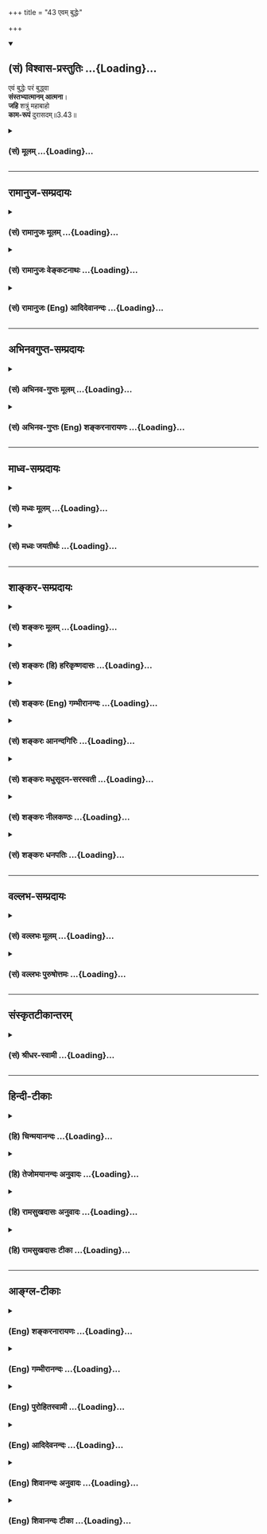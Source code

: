+++
title = "43 एवम् बुद्धेः"

+++
<div class="js_include" newlevelforh1="2" title="(सं) विश्वास-प्रस्तुतिः" unfilled url="/mahAbhAratam/shlokashaH/06-bhIShma-parva/03-bhagavad-gItA-parva/saMskRtam/vishvAsa-prastutiH/03_karma-yogaH/43_evam_buddheH.md">
<details open><summary><h2>(सं) विश्वास-प्रस्तुतिः ...{Loading}...</h2></summary>

एवं बुद्धेः परं बुद्ध्वा  
**संस्तभ्यात्मानम् आत्मना**।  
**जहि** शत्रुं महाबाहो  
**काम-रूपं** दुरासदम्॥3.43॥
</details>
</div>
<div class="js_include collapsed" newlevelforh1="3" title="(सं) मूलम्" unfilled url="/mahAbhAratam/shlokashaH/06-bhIShma-parva/03-bhagavad-gItA-parva/saMskRtam/mUlam/03_karma-yogaH/43_evam_buddheH.md">
<details><summary><h3>(सं) मूलम् ...{Loading}...</h3></summary>

एवं बुद्धेः परं बुद्ध्वा संस्तभ्यात्मानमात्मना।  
जहि शत्रुं महाबाहो कामरूपं दुरासदम्।।3.43।।
</details>
</div>


_________________
## रामानुज-सम्प्रदायः
<div class="js_include collapsed" newlevelforh1="3" title="(सं) रामानुजः मूलम्" unfilled url="/mahAbhAratam/shlokashaH/06-bhIShma-parva/03-bhagavad-gItA-parva/saMskRtam/rAmAnujaH/mUlam/03_karma-yogaH/43_evam_buddheH.md">
<details><summary><h3>(सं) रामानुजः मूलम् ...{Loading}...</h3></summary>

।।3.43।।**एवं बुद्धेः** अपि **परं** कामं ज्ञानविरोधिनं वैरिणं बु**द्ध्वा
आत्मानं** मनः **आत्मना** बुद्ध्या कर्मयोगे अवस्थाप्य एनं **कामरूपं
दुरासदं शत्रुं** जहि नाशय इति।

</details>
</div>
<div class="js_include collapsed" newlevelforh1="3" title="(सं) रामानुजः वेङ्कटनाथः" unfilled url="/mahAbhAratam/shlokashaH/06-bhIShma-parva/03-bhagavad-gItA-parva/saMskRtam/rAmAnujaH/venkaTanAthaH/03_karma-yogaH/43_evam_buddheH.md">
<details><summary><h3>(सं) रामानुजः वेङ्कटनाथः ...{Loading}...</h3></summary>

3.43 इति व्यक्तः। पादद्वयस्थितस्यबुद्ध्वा इत्यादिक्रियाद्वयस्य कर्मद्वयं
च भिन्नमेव स्वरसप्रतीतम्। अतस्तत्र द्वितीयान्तात्मशब्दो नियन्तव्यतया
निर्दिष्टमनोविषयः। तृतीयान्तस्तु मनोनियमनकरणभूताध्यवसायविषयः। आहुः इति
निर्देशस्तु नावश्यमुपनिषदभिप्रायेणइन्द्रियाणां हि चरतां तु सर्वेषां
यद्येकं क्षरतीन्द्रियम्। तेनास्य क्षरति प्रज्ञा दृतेः पादादिवोदकम्
मनुः2।99 इत्याद्यनुसारेण मन्वादय आहुरित्यपि विवक्षोपपत्तेः। तस्मात्यो
बुद्धेः परतस्तु सः इति काम एव निर्दिश्यते।
तदेतदखिलमभिप्रेत्योक्तंतदिदमुच्यत इत्यारभ्यस काम इत्यर्थ इत्यन्तम्।
।।3.43।। सदृशं चेष्टते 3।33
इत्याद्युपक्रान्तज्ञानयोगसप्रमादतोपसंहारद्वारा मनसः
कर्मयोगेऽवस्थापनमभिधायाध्यायार्थोऽप्युपसंह्रियते एवमिति श्लोकेन।
कामविजयात्पूर्वं मनसः संस्तम्भनं नाम कर्मयोगे स्थापनमेव न
पुनरत्यन्तवशीकृतत्वम् सति हि कामे मनसोऽपि क्षोभः स्यादिति
पूर्वमेवोक्तमित्यभिप्रायेणकर्मयोगेऽवस्थाप्येत्युक्तम्। दुरासदं
अननुष्ठितकर्मयोगैरनिरस्तपापैरगृहीतसुदृढसत्त्वकवचैः
दोषदर्शनेऽप्यपाकर्तुमशक्यमित्यर्थः। अचेतनस्य कामस्य शत्रुत्वारोपेण
हिंसनीयत्वोक्तिफलितं तु नाशनमेवेत्यभिप्रायेणप्रजहि 3।41जहि
इत्यनयोर्नाशयेति व्याख्या। इति श्रीकवितार्किकसिंहस्य
सर्वतन्त्रस्वतन्त्रस्य श्रीमद्वेङ्कटनाथस्य वेदान्ताचार्यस्य
कृतिषुश्रीमद्भगवद्गीतारामानुजभाष्यटीकायां तात्पर्यचन्द्रिकायां
तृतीयोऽध्यायः।।3।।

</details>
</div>
<div class="js_include collapsed" newlevelforh1="3" title="(सं) रामानुजः (Eng) आदिदेवानन्दः" unfilled url="/mahAbhAratam/shlokashaH/06-bhIShma-parva/03-bhagavad-gItA-parva/saMskRtam/rAmAnujaH/english/AdidevAnandaH/03_karma-yogaH/43_evam_buddheH.md">
<details><summary><h3>(सं) रामानुजः (Eng) आदिदेवानन्दः ...{Loading}...</h3></summary>

3.43 Thus, understanding desire, which is higher than even the intellect, to be the fore antagonistic to Jnana Yoga, and establishing the mind by means of the intellect in Karma Yoga, slay, i.e., destroy this foe, in the shape of desire which is difficult to overcome.

</details>
</div>


_________________
## अभिनवगुप्त-सम्प्रदायः
<div class="js_include collapsed" newlevelforh1="3" title="(सं) अभिनव-गुप्तः मूलम्" unfilled url="/mahAbhAratam/shlokashaH/06-bhIShma-parva/03-bhagavad-gItA-parva/saMskRtam/abhinava-guptaH/mUlam/03_karma-yogaH/43_evam_buddheH.md">
<details><summary><h3>(सं) अभिनव-गुप्तः मूलम् ...{Loading}...</h3></summary>

।।3.42 3.43।। अत्र युक्तिं श्लोकद्वयेनाह +++(S omits श्लोकद्वयेन)+++
इन्द्रियाणीति। एवमिति। यत इन्द्रियाणि शत्रुलक्षणात् विषयात् अन्यानि
तेभ्यश्चान्यत् मनः तस्मादपि बुद्धेर्व्यतिरेकः बुद्धेरपि
यस्यान्यस्वभावत्वं स आत्मा। एवमिन्द्रियोत्पन्नेन क्रोधेन कथं मनसः
बुद्धेरात्मनो वा क्षोभ इति पर्यालोचयेत् इत्यर्थः। रहस्यविदां त्वयमाशयः +++(N
ह्ययमाशयः)+++ बुद्धेः यः परत्र वर्तते परोऽहंकारः सर्वमहम् इत्यभेदात्मा स
खलु परमोऽभेदः। अत एव च परिपूर्णस्य खण्डनाभावात् न क्रोधादय उत्पद्यन्ते
+++(S N उदयन्ते)+++। अतः परमहंकारं परमोत्साहं संविदात्मकं +++(K परोत्साहसंवि )+++
गृहीत्वा क्रोधमविद्यत्मानं शत्रु जहि इति।  
  
।। शिवम्।।  
  

</details>
</div>
<div class="js_include collapsed" newlevelforh1="3" title="(सं) अभिनव-गुप्तः (Eng) शङ्करनारायणः" unfilled url="/mahAbhAratam/shlokashaH/06-bhIShma-parva/03-bhagavad-gItA-parva/saMskRtam/abhinava-guptaH/english/shankaranArAyaNaH/03_karma-yogaH/43_evam_buddheH.md">
<details><summary><h3>(सं) अभिनव-गुप्तः (Eng) शङ्करनारायणः ...{Loading}...</h3></summary>

3.42-43 Indriyani etc. Evam etc. 'Because the sense-organs are different
from the sense-objects that indicate the foe \[in estion\]; from them
the mind is different; from that too different is the intellect; what is
instrinsically different from the intellect also is the Self; so due to
wrath, risen at the sense-organs, how can there be a disturbance in the
mind, in the intellect or in the Self ;' Let one contemplate in this
manner. This is what is meant here. This is intention of the experts of
the Rahasya \[literature\] : The Supreme I-consciousness viz., the
awareness 'All I am', which remains beyond the intellect, and the
essence of which allows no difference-that is indeed the highest
identity. Therefore no furstration (or cut) can be for That which is
complete all around; hence wrath etc., do not rise \[in It\]. Therefore,
taking hold of the Supreme Energy which in essence is Consciousness, you
must slay the foe, the wrath which is ignorance in essence.

</details>
</div>


_________________
## माध्व-सम्प्रदायः
<div class="js_include collapsed" newlevelforh1="3" title="(सं) मध्वः मूलम्" unfilled url="/mahAbhAratam/shlokashaH/06-bhIShma-parva/03-bhagavad-gItA-parva/saMskRtam/madhvaH/mUlam/03_karma-yogaH/43_evam_buddheH.md">
<details><summary><h3>(सं) मध्वः मूलम् ...{Loading}...</h3></summary>

।।3.43।। Sri Madhvacharya did not comment on this sloka.

</details>
</div>
<div class="js_include collapsed" newlevelforh1="3" title="(सं) मध्वः जयतीर्थः" unfilled url="/mahAbhAratam/shlokashaH/06-bhIShma-parva/03-bhagavad-gItA-parva/saMskRtam/madhvaH/jayatIrthaH/03_karma-yogaH/43_evam_buddheH.md">
<details><summary><h3>(सं) मध्वः जयतीर्थः ...{Loading}...</h3></summary>

।।3.43।। Sri Jayatirtha did not comment on this sloka.

</details>
</div>


_________________
## शाङ्कर-सम्प्रदायः
<div class="js_include collapsed" newlevelforh1="3" title="(सं) शङ्करः मूलम्" unfilled url="/mahAbhAratam/shlokashaH/06-bhIShma-parva/03-bhagavad-gItA-parva/saMskRtam/shankaraH/mUlam/03_karma-yogaH/43_evam_buddheH.md">
<details><summary><h3>(सं) शङ्करः मूलम् ...{Loading}...</h3></summary>

।।3.43।। **एवं बुद्धेः परम् आत्मानं बुद्ध्वा** ज्ञात्वा **संस्तभ्य**
सम्यक् स्तम्भनं कृत्वा आत्मानं स्वेनैव **आत्मना** संस्कृतेन मनसा सम्यक्
समाधायेत्यर्थः। **जहि** एनं **शत्रुं** हे **महाबाहो कामरूपं दुरासदं**
दुःखेन आसदः आसादनं प्राप्तिः यस्य तं दुरासदं
दुर्विज्ञेयानेकविशेषमिति।। इति श्रीमत्परमहंसपरिव्राजकाचार्यस्य
श्रीगोविन्दभगवत्पूज्यपादशिष्यस्यश्रीमच्छंकरभगवतः कृतौ
श्रीमद्भगवद्गीताभाष्येतृतीयोऽध्यायः।।  
  

</details>
</div>
<div class="js_include collapsed" newlevelforh1="3" title="(सं) शङ्करः (हि) हरिकृष्णदासः" unfilled url="/mahAbhAratam/shlokashaH/06-bhIShma-parva/03-bhagavad-gItA-parva/saMskRtam/shankaraH/hindI/harikRShNadAsaH/03_karma-yogaH/43_evam_buddheH.md">
<details><summary><h3>(सं) शङ्करः (हि) हरिकृष्णदासः ...{Loading}...</h3></summary>

।।3.43।। इस प्रकार बुद्धिसे अति श्रेष्ठ आत्माको जानकर और आत्मासे ही
आत्माको स्तम्भन करके अर्थात् शुद्ध मनसे अच्छी प्रकार आत्माको समाधिस्थ
करके हे महाबाहो इस कामरूप दुर्जय शत्रुका त्याग कर अर्थात् जो दुःखसे
वशमें किया जाता है उस अनेक दुर्विज्ञेय विशेषणोंसे युक्त कामका त्याग कर
दे।

</details>
</div>
<div class="js_include collapsed" newlevelforh1="3" title="(सं) शङ्करः (Eng) गम्भीरानन्दः" unfilled url="/mahAbhAratam/shlokashaH/06-bhIShma-parva/03-bhagavad-gItA-parva/saMskRtam/shankaraH/english/gambhIrAnandaH/03_karma-yogaH/43_evam_buddheH.md">
<details><summary><h3>(सं) शङ्करः (Eng) गम्भीरानन्दः ...{Loading}...</h3></summary>

3.43 Buddhva, understanding; atmanam, the Self; evam, thus; as param,
superior; buddheh, to the intellect; and samstabhya, completely
establishing; atmana, with the mind, i.e. establishing (the Self) fully
in spiritual absorption with the help of your own purified mind; O
mighty-armed one, jahi, vanish; this satrum, enemy; kama-rupam, in the
form of desire; which is durasadam, difficult to subdue-which can be got
hold of with great difficulty, it being possessed of many inscrutable
characteristics.

</details>
</div>
<div class="js_include collapsed" newlevelforh1="3" title="(सं) शङ्करः आनन्दगिरिः" unfilled url="/mahAbhAratam/shlokashaH/06-bhIShma-parva/03-bhagavad-gItA-parva/saMskRtam/shankaraH/AnandagiriH/03_karma-yogaH/43_evam_buddheH.md">
<details><summary><h3>(सं) शङ्करः आनन्दगिरिः ...{Loading}...</h3></summary>

।।3.43।। इन्द्रियादिसमाधानपूर्वकमात्मज्ञानाद् कामजयो भवतीत्युपसंहरति
**एवमित्यादिना।** संस्कृतं मनो मनःसमाधाने हेतुरिति सूचयति
**संस्तभ्येति।** प्रकृतं शत्रुमेव विशिनष्टि **कामरूपमिति।** तस्य
दुरासदत्वे हेतुमाह **दुर्विज्ञेयेति।** अनेकविशेषोऽतादृशो
महाशनत्वादिस्तदनेनोपायभूता कर्मनिष्ठा प्राधान्येनोक्ता उपेया तु
ज्ञाननिष्ठा गुणत्वेनेति विवेक्तव्यम्। ँ़तत्सत् इत्यानन्दगिरिकृतटीकायां
तृतीयोऽध्यायः।।3।।

</details>
</div>
<div class="js_include collapsed" newlevelforh1="3" title="(सं) शङ्करः मधुसूदन-सरस्वती" unfilled url="/mahAbhAratam/shlokashaH/06-bhIShma-parva/03-bhagavad-gItA-parva/saMskRtam/shankaraH/madhusUdana-sarasvatI/03_karma-yogaH/43_evam_buddheH.md">
<details><summary><h3>(सं) शङ्करः मधुसूदन-सरस्वती ...{Loading}...</h3></summary>

।।3.43।। फलितमाह रसोऽप्यस्य परं दृष्ट्वा निवर्तत इत्यत्र यः
परशब्देनोक्तस्तमेवंभूतं पूर्णमात्मानं बुद्धेः परं बुद्ध्वा साक्षात्कृत्य
संस्तभ्य स्थिरीकृत्यात्मानं मनः आत्मना एतादृशनिश्चयात्मिकया बुद्ध्या जहि
मारय शत्रुं सर्वपुरुषार्थशातनम्। हे महाबाहो महाबाहोर्हि शत्रुमारणं
सुकरमिति योग्यं संबोधनम्। कामरूपं तृष्णारूपं दुरासदं दुःखेनासादनीयं
दुर्विज्ञेयानेकविशेषमिति यत्नाधिक्याय विशेषणम्।।3।।  
  
उपायः कर्मनिष्ठात्र प्राधान्येनोपसंहृता। उपेया ज्ञाननिष्ठा तु
तद्गुणत्वेनं कीर्तिता।

</details>
</div>
<div class="js_include collapsed" newlevelforh1="3" title="(सं) शङ्करः नीलकण्ठः" unfilled url="/mahAbhAratam/shlokashaH/06-bhIShma-parva/03-bhagavad-gItA-parva/saMskRtam/shankaraH/nIlakaNThaH/03_karma-yogaH/43_evam_buddheH.md">
<details><summary><h3>(सं) शङ्करः नीलकण्ठः ...{Loading}...</h3></summary>

।।3.43।। योगफलमाह **एवमिति।** आत्मानं मनः हार्दाकाशेऽपि
तत्स्थान्नित्यान्कामान्कामयानम्। श्रूयते हि दहरविद्यायां हार्दाकाशं
प्रकृत्ययच्चास्येहास्ति यच्च नास्ति सर्वं तदत्र गत्वा विन्दते इति
तत्रत्यानां कामानां सत्त्वम्। तेषां च सत्यत्वंत इमे सत्याः कामाः इति
श्रुतेः। आत्मानं मनः आत्मना मनसैव बुद्ध्यैव वा संस्तभ्य निर्वृत्तिकं
कृत्वा बुद्धेः परं परमात्मानं बुद्ध्वा समूलघातं कामरूपं शत्रुं शातयितारं
जहि नाशय। हे महाबाहो इति संबोधयंस्तन्नाशे तव सामर्थ्यमस्तीति दर्शयति।
अयमर्थः यावत्काममूलस्याज्ञानस्योच्छेद आत्मतत्त्वज्ञानेन क्रियते
तावत्पर्यन्तं कामस्य निर्मूलोच्छेदो न भवतीति बुद्धेः परं बुद्ध्वा कामो
नाशनीयः। तस्मिंश्च नष्टे संसारानर्थोच्छेदो भवतीति। दुरासदं परबोधं विना
दुःखेनापि नाशयितुमशक्यम्। उपायः कर्मनिष्ठात्र प्राधान्येनोपसंहृता। उपेया
ज्ञाननिष्ठा तु तद्गुणत्वेन कीर्तिता।

</details>
</div>
<div class="js_include collapsed" newlevelforh1="3" title="(सं) शङ्करः धनपतिः" unfilled url="/mahAbhAratam/shlokashaH/06-bhIShma-parva/03-bhagavad-gItA-parva/saMskRtam/shankaraH/dhanapatiH/03_karma-yogaH/43_evam_buddheH.md">
<details><summary><h3>(सं) शङ्करः धनपतिः ...{Loading}...</h3></summary>

।।3.43।। ततः किमित्याशङ्क्येन्द्रियादिसमाधानपूर्वकादात्मज्ञानात्कामजयो
भवतीत्युपसंहरति **एवमिति।** आत्मना संस्कृतमनसा बुद्य्धा वा आत्मानं मनः
सभ्यक्स्तम्भनं कृत्वा समाधाय बुद्धेः साक्षिभूतं ज्ञात्वा साक्षात्कृत्वा
मूलोच्छेदेन कामरुपं दुरासदं दुर्विज्ञेयानकविशेषं शत्रुं जहि परित्यज।
महाबाहो इति संबोधयन्मदुक्तमुपायं विना महाद्भिर्बाहुभिः बाह्यशत्रुवदयमजेय
इति सूचयति। तदनेन तृतीयाध्यायेन साधनभूता कर्मनिष्ठा तु प्राधान्येनोक्ता।
साध्या तु ज्ञाननिष्ठा गुणत्वेनेति विवेक्तव्यम्। इति
श्रीमत्परमहंसपरिव्राजकाचार्यबलास्वामिश्रीपादशिष्यदत्तवंशावतंसरामकुमारसूनुधनपतिविदुषा
विरचितायां गीताभाष्योत्कर्षदीपिकायां तृतीयोऽध्यायः।।3।।  
  

</details>
</div>


_________________
## वल्लभ-सम्प्रदायः
<div class="js_include collapsed" newlevelforh1="3" title="(सं) वल्लभः मूलम्" unfilled url="/mahAbhAratam/shlokashaH/06-bhIShma-parva/03-bhagavad-gItA-parva/saMskRtam/vallabhaH/mUlam/03_karma-yogaH/43_evam_buddheH.md">
<details><summary><h3>(सं) वल्लभः मूलम् ...{Loading}...</h3></summary>

।।3.43।। एवं बुद्धेः परमवशभूतं तं बुद्ध्वा आत्मना योगशुद्धेनात्मानं मनः
बुद्धेः परं आत्मानं पुरुषं बुद्ध्वेति केचित्। महाबाहो कामरूपशत्रुं नाशय।
एतेषां बुद्धिस्थितानां नाशने प्रतिबन्धकं पूर्वं कामरूपं वैरिणं मारयित्वा
स्वधर्मं कुरु। बुद्धेर्विनाशकौ कामक्रोधौ निग्रहणं तयोः। उदितं
तत्समस्तानामिन्द्रियाणां तथैव च।।  
  
तस्माद्धरीच्छया कर्मत्याग एव सुखावहः। त्यक्तव्यं च तदिच्छायामिति
तद्धर्मबोधनम्।।  
  
स्वयं हि भगवान्यत्र कर्म कारयति स्वतः। क्व पुनस्तत्र बन्धः स्यादिति
तत्करणं मतम्।।  
  
आत्मयोगे भक्तिमार्गे यत्प्रभोरिङ्गितं पुनः। तत्र कार्यो नो
विचारस्तदीयैरिति बोद्ध्यते।।

</details>
</div>
<div class="js_include collapsed" newlevelforh1="3" title="(सं) वल्लभः पुरुषोत्तमः" unfilled url="/mahAbhAratam/shlokashaH/06-bhIShma-parva/03-bhagavad-gItA-parva/saMskRtam/vallabhaH/puruShottamaH/03_karma-yogaH/43_evam_buddheH.md">
<details><summary><h3>(सं) वल्लभः पुरुषोत्तमः ...{Loading}...</h3></summary>

  
  
।।3.43।। यत आत्मा उत्तमस्तस्मात्तमुत्तमं ज्ञात्वा लौकिकं कामं त्यजेत् तेन
फलसिद्धिरित्याहुः एवमिति। एवं मदुक्तप्रकारेण बुद्धेः परं आत्मानं
परमुत्कृष्टं बुद्धा आत्मनाऽविकृतस्वरूपेणात्मानं अविकृतस्वरूपं मनः
संस्तभ्य समाधाय स्ववशीकृत्य। हे महाबाहो तन्निराकरणसमर्थ कामरूपं शत्रुं
एवम्भावनाशकं दुरासदं एवम्भूतात्मस्वरूपज्ञानातिरिक्तानाश्यं जहि
त्यजेत्यर्थः। कृतानां कर्मणां योगो यथा सम्भवतीश्वरे।। श्रीकृष्णेन तथा चायं
कर्मयोगो निरूपितः।।3।।

</details>
</div>


_________________
## संस्कृतटीकान्तरम्
<div class="js_include collapsed" newlevelforh1="3" title="(सं) श्रीधर-स्वामी" unfilled url="/mahAbhAratam/shlokashaH/06-bhIShma-parva/03-bhagavad-gItA-parva/saMskRtam/shrIdhara-svAmI/03_karma-yogaH/43_evam_buddheH.md">
<details><summary><h3>(सं) श्रीधर-स्वामी ...{Loading}...</h3></summary>

।।3.43।। उपसंहरति **एवमिति।** बुद्धेरेव विषयेन्द्रियादिजन्याः
कामादिविक्रियाः आत्मा तु निर्विकारस्तत्साक्षीत्येवं बुद्धेः परमात्मानं
बुद्ध्वा आत्मना एवंभूतनिश्चयात्मिकया बुद्ध्यात्मानं मनः संस्तभ्य निश्चलं
कृत्वा कामरूपं शत्रुं जहि मारय। दुरासदं दुःखेनासादनीयम्।
दुर्विज्ञेयगतिमित्यर्थः।

</details>
</div>


_________________
## हिन्दी-टीकाः
<div class="js_include collapsed" newlevelforh1="3" title="(हि) चिन्मयानन्दः" unfilled url="/mahAbhAratam/shlokashaH/06-bhIShma-parva/03-bhagavad-gItA-parva/hindI/chinmayAnandaH/03_karma-yogaH/43_evam_buddheH.md">
<details><summary><h3>(हि) चिन्मयानन्दः ...{Loading}...</h3></summary>

।।3.43।। इस श्लोक के साथ न केवल यह अध्याय समाप्त होता है किन्तु अर्जुन
द्वारा मांगी गयी निश्चित सलाह भी इसमें दी गई है। आत्मानुभव रूप ज्ञान के
द्वारा ही हम आत्मअज्ञान को नष्ट कर सकते हैं। अज्ञान का ही परिणाम है
इच्छा जिसके निवास स्थान हैं इन्द्रियाँ मन और बुद्धि। ध्यान के अभ्यास से
जब हम अपना ध्यान बाह्य विषय शरीर मन और बुद्धि से विलग करके स्वस्वरूप में
स्थिर करते हैं तब इच्छा की जननी बुद्धि ही समाप्त हो जाती है। शरीर मन आदि
उपाधियों के साथ जब तक हमारा तादात्म्य बना रहता है तब तक हम अपने शुद्ध
दिव्य स्वरूप को पहचान ही नहीं पाते। इतना ही नहीं बल्कि सदैव दुखी बद्ध
परिच्छिन्न अहंकार को ही अपना स्वरूप समझते हैं। स्वस्वरूप के वैभव का
साक्षात् अनुभव कर लेने पर हम अपने मन को पूर्णतया वश में रख सकेंगे। गौतम
बुद्ध के समान ज्ञानी पुरुष का मन किसी भी प्रकार उसके अन्तकरण में क्षोभ
उत्पन्न नहीं कर सकता क्योंकि वह मन ज्ञानी पुरुष के पूर्ण नियन्त्रण में
रहता है। यहाँ ध्यान देने की बात है कि गीता में प्रतिपादित तत्त्वज्ञान
जीवन की विधेयात्मक संरचना करने की शिक्षा देता है न कि जीवन की सम्भावनाओं
की उपेक्षा अथवा उनका नाश। कामना एक पीड़ादायक घाव है जिसको ठीक करने के
लिए ज्ञानरूपी लेप का उपचार यहाँ बताया गया है। इस ज्ञान के उपयोग से सभी
अन्तरबाह्य परिस्थितियों के स्वामी बनकर हम रह सकते हैं। जो इस लक्ष्य को
प्राप्त कर लेता है वही साधक ईश्वरीय पुरुष ऋषि या पैगम्बर कहलाता
हैconclusionँ़ तत्सदिति श्रीमद्भगवद्गीतासूपनिषत्सु ब्रह्मविद्यायां
योगाशास्त्रे  
  
श्रीकृष्णार्जुन संवादे कर्मयोगो नाम तृतीयोऽध्याय।। इस प्रकार
श्रीकृष्णर्जुन संवाद के रूप में ब्रह्मविद्या और योगशास्त्रस्वरूप
श्रीभगवद्गीतोपनिषद् का कर्मयोग नामक तीसरा अध्याय समाप्त होता है। इस
अध्याय का नाम है कर्मयोग। योग शब्द का अर्थ है आत्मविकास की साधना द्वारा
अपर निकृष्ट वस्तु को पर और उत्कृष्ट वस्तु के साथ संयुक्त करना। जिस किसी
साधना के द्वारा यह लक्ष्य प्राप्त किया जा सकता है उसे ही योग कहते हैं।

</details>
</div>
<div class="js_include collapsed" newlevelforh1="3" title="(हि) तेजोमयानन्दः अनुवादः" unfilled url="/mahAbhAratam/shlokashaH/06-bhIShma-parva/03-bhagavad-gItA-parva/hindI/tejomayAnandaH/anuvAdaH/03_karma-yogaH/43_evam_buddheH.md">
<details><summary><h3>(हि) तेजोमयानन्दः अनुवादः ...{Loading}...</h3></summary>

।।3.43।। इस प्रकार बुद्धि से परे (शुद्ध) आत्मा को जानकर आत्मा (बुद्धि)
के द्वारा आत्मा (मन) को वश में करके, हे महाबाहो ! तुम इस दुर्जेय
(दुरासदम्) कामरूप शत्रु को मारो।।

</details>
</div>
<div class="js_include collapsed" newlevelforh1="3" title="(हि) रामसुखदासः अनुवादः" unfilled url="/mahAbhAratam/shlokashaH/06-bhIShma-parva/03-bhagavad-gItA-parva/hindI/rAmasukhadAsaH/anuvAdaH/03_karma-yogaH/43_evam_buddheH.md">
<details><summary><h3>(हि) रामसुखदासः अनुवादः ...{Loading}...</h3></summary>

।।3.42 -- 3.43।। इन्द्रियोंको (स्थूलशरीरसे) पर (श्रेष्ठ, सबल, प्रकाशक,
व्यापक तथा सूक्ष्म) कहते हैं। इन्द्रियोंसे पर मन है, मनसे भी पर बुद्धि
है औऱ जो बुद्धिसे भी पर है वह (काम) है। इस तरह बुद्धिसे पर - (काम-) को
जानकर अपने द्वारा अपने-आपको वशमें करके हे महाबाहो ! तू इस कामरूप दुर्जय
शत्रुको मार डाल।

</details>
</div>
<div class="js_include collapsed" newlevelforh1="3" title="(हि) रामसुखदासः टीका" unfilled url="/mahAbhAratam/shlokashaH/06-bhIShma-parva/03-bhagavad-gItA-parva/hindI/rAmasukhadAsaH/TIkA/03_karma-yogaH/43_evam_buddheH.md">
<details><summary><h3>(हि) रामसुखदासः टीका ...{Loading}...</h3></summary>

।।3.43।।***व्याख्या--*इन्द्रियाणि पराण्याहुः--**शरीर अथवा विषयोंसे
इन्द्रियाँ पर हैं। तात्पर्य यह है कि इन्द्रियोंके द्वारा विषयोंका ज्ञान
होता है पर विषयोंके द्वारा इन्द्रियोंका ज्ञान नहीं होता। इन्द्रियाँ
विषयोंके बिना भी रहती हैं पर इन्द्रियोंके बिना विषयोंकी सत्ता सिद्ध नहीं
होती। विषयोंमें यह सामर्थ्य नहीं कि वे इन्द्रियोंको प्रकाशित करें,
प्रत्युत इन्द्रियाँ विषयोंको प्रकाशित करती हैं। इन्द्रियाँ वही रहती हैं,
पर विषय बदलते रहते हैं। इन्द्रियाँ व्यापक हैं और विषय व्याप्य हैं
अर्थात् विषय इन्द्रियोंके अन्तर्गत आते हैं, पर इन्द्रियाँ विषयोंके
अन्तर्गत नहीं आतीं। विषयोंकी अपेक्षा इन्द्रियाँ सूक्ष्म हैं। इसलिये
विषयोंकी अपेक्षा इन्द्रियाँ श्रेष्ठ, सबल, प्रकाशक, व्यापक और सूक्ष्म
हैं।

</details>
</div>


_________________
## आङ्ग्ल-टीकाः
<div class="js_include collapsed" newlevelforh1="3" title="(Eng) शङ्करनारायणः" unfilled url="/mahAbhAratam/shlokashaH/06-bhIShma-parva/03-bhagavad-gItA-parva/english/shankaranArAyaNaH/03_karma-yogaH/43_evam_buddheH.md">
<details><summary><h3>(Eng) शङ्करनारायणः ...{Loading}...</h3></summary>

3.43. Thus being conscious : 'That is different from the intellect'; and steadying the self with the self; kill the foe that is of the form of desire and that is hard to approach.

</details>
</div>
<div class="js_include collapsed" newlevelforh1="3" title="(Eng) गम्भीरानन्दः" unfilled url="/mahAbhAratam/shlokashaH/06-bhIShma-parva/03-bhagavad-gItA-parva/english/gambhIrAnandaH/03_karma-yogaH/43_evam_buddheH.md">
<details><summary><h3>(Eng) गम्भीरानन्दः ...{Loading}...</h3></summary>

3.43 \[The Ast, introdcues this verse with, 'Tatah kim, what follows from that;'-Tr.\] Understanding the Self thus
\[Understanding৷৷.thus:that desires can be conered through the knowledge of the Self.\] as superior to the intellect, and completely establishing
(the Self) is spiritual absorption with the (help of) the mind, O mighty-armed one, vanish the enemy in the form of desire, which is difficult to subdue.

</details>
</div>
<div class="js_include collapsed" newlevelforh1="3" title="(Eng) पुरोहितस्वामी" unfilled url="/mahAbhAratam/shlokashaH/06-bhIShma-parva/03-bhagavad-gItA-parva/english/purohitasvAmI/03_karma-yogaH/43_evam_buddheH.md">
<details><summary><h3>(Eng) पुरोहितस्वामी ...{Loading}...</h3></summary>

3.43 Thus, O Mighty-in-Arms, knowing Him to be beyond the intellect and,
by His help, subduing thy personal egotism, kill thine enemy, Desire,
extremely difficult though it be."

</details>
</div>
<div class="js_include collapsed" newlevelforh1="3" title="(Eng) आदिदेवनन्दः" unfilled url="/mahAbhAratam/shlokashaH/06-bhIShma-parva/03-bhagavad-gItA-parva/english/AdidevanandaH/03_karma-yogaH/43_evam_buddheH.md">
<details><summary><h3>(Eng) आदिदेवनन्दः ...{Loading}...</h3></summary>

3.43 Thus, knowing that which is higher than the intellect and fixing the mind with the help of the intellect in Karma Yoga, O Arjuna, slay this enemy which wears the form of desire, and which is difficult to overcome.

</details>
</div>
<div class="js_include collapsed" newlevelforh1="3" title="(Eng) शिवानन्दः अनुवादः" unfilled url="/mahAbhAratam/shlokashaH/06-bhIShma-parva/03-bhagavad-gItA-parva/english/shivAnandaH/anuvAdaH/03_karma-yogaH/43_evam_buddheH.md">
<details><summary><h3>(Eng) शिवानन्दः अनुवादः ...{Loading}...</h3></summary>

3.43 Thus knowing Him Who is superior to the intellect and restraining the self by the Self, slay thou, O mighty-armed Arjuna, the enemy in the form of desire, hard to coner.

</details>
</div>
<div class="js_include collapsed" newlevelforh1="3" title="(Eng) शिवानन्दः टीका" unfilled url="/mahAbhAratam/shlokashaH/06-bhIShma-parva/03-bhagavad-gItA-parva/english/shivAnandaH/TIkA/03_karma-yogaH/43_evam_buddheH.md">
<details><summary><h3>(Eng) शिवानन्दः टीका ...{Loading}...</h3></summary>

3.43 एवम् thus; बुद्धेः than the intellect; परम् superior; बुद्ध्वा
having known; संस्तभ्य restraining; आत्मानम् the self; आत्मना by the Self; जहि slay thou; शत्रुम् the enemy; महाबाहो O mightyarmed; कामरूपम्
of the form of desire; दुरासदम् hard to coner.Commentary Restrain the lower self by the higher Self. Subdue the lower mind by the higher mind.
It is difficult to coner desire because it is of a highly complex and incomprehensible nature. But a man of discrimination and dispassion who does constant and intense Sadhana can coner it ite easily. Desire is the ality of Rajas. If you increase the Sattvic ality in you; you can coner desire. Rajas cannot stand before Sattva.Even though desire is hard to coner; it is not impossible. The simple and direct method is to appeal to the Indwelling Presence (God) through prayer and Japa.Thus in the Upanishads of the glorious Bhagavad Gita; the science of the Eternal;
the scripture of Yoga; the dialogue between Sri Krishna and Arjuna; ends the third discourse entitledThe Yoga of Action.  
  

</details>
</div>
